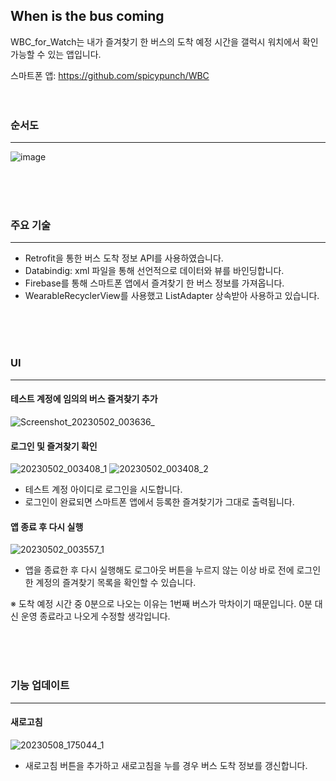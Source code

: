 ## When is the bus coming

WBC_for_Watch는 내가 즐겨찾기 한 버스의 도착 예정 시간을 갤럭시 워치에서 확인 가능할 수 있는 앱입니다.

스마트폰 앱: https://github.com/spicypunch/WBC
<br>
<br>
<br>

### 순서도
----------
![image](https://user-images.githubusercontent.com/72846127/235494149-8a05c028-fd3f-4ecf-b813-ce062092708b.png)

<br>
<br>
<br>

### 주요 기술
---------
- Retrofit을 통한 버스 도착 정보 API를 사용하였습니다.
- Databindig: xml 파일을 통해 선언적으로 데이터와 뷰를 바인딩합니다.
- Firebase를 통해 스마트폰 앱에서 즐겨찾기 한 버스 정보를 가져옵니다.
- WearableRecyclerView를 사용했고 ListAdapter 상속받아 사용하고 있습니다.

<br>
<br>
<br>

### UI
--------
#### 테스트 계정에 임의의 버스 즐겨찾기 추가
![Screenshot_20230502_003636_ ](https://user-images.githubusercontent.com/72846127/235486260-f93a51e1-3ce1-4bdc-b9dd-fdbc5286ae19.jpg)


#### 로그인 및 즐겨찾기 확인
![20230502_003408_1](https://user-images.githubusercontent.com/72846127/235485446-d82ce21c-f4f2-4c61-8681-1196be55d327.gif) ![20230502_003408_2](https://user-images.githubusercontent.com/72846127/235485454-eb4110f7-1c47-40f3-a7b2-9bc9b43370f0.gif)

- 테스트 계정 아이디로 로그인을 시도합니다.
- 로그인이 완료되면 스마트폰 앱에서 등록한 즐겨찾기가 그대로 출력됩니다.

#### 앱 종료 후 다시 실행
![20230502_003557_1](https://user-images.githubusercontent.com/72846127/235485460-aa705c16-086a-4e97-a340-30b857b3e146.gif)

- 앱을 종료한 후 다시 실행해도 로그아웃 버튼을 누르지 않는 이상 바로 전에 로그인한 계정의 즐겨찾기 목록을 확인할 수 있습니다.

※ 도착 예정 시간 중 0분으로 나오는 이유는 1번째 버스가 막차이기 때문입니다. 0분 대신 운영 종료라고 나오게 수정할 생각입니다.

<br>
<br>
<br>

### 기능 업데이트
--------
#### 새로고침
![20230508_175044_1](https://user-images.githubusercontent.com/72846127/236789573-b6709b0e-a728-486f-aa32-0873bc79b1cd.gif)

- 새로고침 버튼을 추가하고 새로고침을 누를 경우 버스 도착 정보를 갱신합니다.

